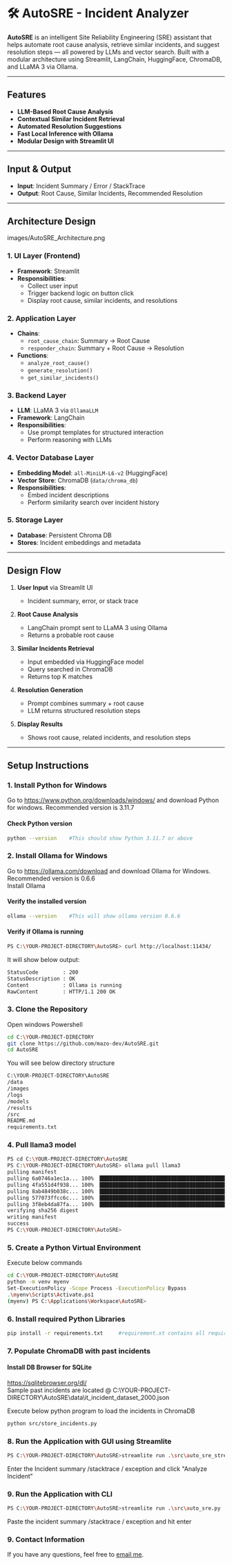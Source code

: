 # 🛠️ AutoSRE - Incident Analyzer

**AutoSRE** is an intelligent Site Reliability Engineering (SRE) assistant that helps automate root cause analysis, retrieve similar incidents, and suggest resolution steps — all powered by LLMs and vector search. Built with a modular architecture using Streamlit, LangChain, HuggingFace, ChromaDB, and LLaMA 3 via Ollama.

---

## Features 

- **LLM-Based Root Cause Analysis**
- **Contextual Similar Incident Retrieval**
- **Automated Resolution Suggestions**
- **Fast Local Inference with Ollama**
- **Modular Design with Streamlit UI**

---

## Input & Output

- **Input**: Incident Summary / Error / StackTrace
- **Output**: Root Cause, Similar Incidents, Recommended Resolution

---

## Architecture Design
images/AutoSRE_Architecture.png
### 1. UI Layer (Frontend)

- **Framework**: Streamlit
- **Responsibilities**:
  - Collect user input
  - Trigger backend logic on button click
  - Display root cause, similar incidents, and resolutions

### 2. Application Layer

- **Chains**:
  - `root_cause_chain`: Summary → Root Cause
  - `responder_chain`: Summary + Root Cause → Resolution
- **Functions**:
  - `analyze_root_cause()`
  - `generate_resolution()`
  - `get_similar_incidents()`

### 3. Backend Layer

- **LLM**: LLaMA 3 via `OllamaLLM`
- **Framework**: LangChain
- **Responsibilities**:
  - Use prompt templates for structured interaction
  - Perform reasoning with LLMs

### 4. Vector Database Layer

- **Embedding Model**: `all-MiniLM-L6-v2` (HuggingFace)
- **Vector Store**: ChromaDB (`data/chroma_db`)
- **Responsibilities**:
  - Embed incident descriptions
  - Perform similarity search over incident history

### 5. Storage Layer

- **Database**: Persistent Chroma DB
- **Stores**: Incident embeddings and metadata

---

## Design Flow

1. **User Input** via Streamlit UI
   - Incident summary, error, or stack trace

2. **Root Cause Analysis**
   - LangChain prompt sent to LLaMA 3 using Ollama
   - Returns a probable root cause

3. **Similar Incidents Retrieval**
   - Input embedded via HuggingFace model
   - Query searched in ChromaDB
   - Returns top K matches

4. **Resolution Generation**
   - Prompt combines summary + root cause
   - LLM returns structured resolution steps

5. **Display Results**
   - Shows root cause, related incidents, and resolution steps

---

## Setup Instructions
### 1. Install Python for Windows   
Go to https://www.python.org/downloads/windows/ and download Python for windows. Recommended version is 3.11.7
#### Check Python version
```bash
python --version    #This should show Python 3.11.7 or above
```

### 2. Install Ollama for Windows  
Go to https://ollama.com/download and download Ollama for Windows. Recommended version is 0.6.6  
Install Ollama
#### Verify the installed version 
```bash
ollama --version    #This will show ollama version 0.6.6
```
#### Verify if Ollama is running 
```bash
PS C:\YOUR-PROJECT-DIRECTORY\AutoSRE> curl http://localhost:11434/  
```
It will show below output:  
```bash
StatusCode        : 200
StatusDescription : OK
Content           : Ollama is running
RawContent        : HTTP/1.1 200 OK
```

### 3. Clone the Repository  
Open windows Powershell  

```bash
cd C:\YOUR-PROJECT-DIRECTORY  
git clone https://github.com/mazo-dev/AutoSRE.git
cd AutoSRE
```
You will see below directory structure  
```bash
C:\YOUR-PROJECT-DIRECTORY\AutoSRE
/data  
/images  
/logs  
/models  
/results  
/src  
README.md  
requirements.txt  
```

### 4. Pull llama3 model
```bash
PS cd C:\YOUR-PROJECT-DIRECTORY\AutoSRE
PS C:\YOUR-PROJECT-DIRECTORY\AutoSRE> ollama pull llama3
pulling manifest
pulling 6a0746a1ec1a... 100% ▕████████████████████████████████████████████████████████▏ 4.7 GB
pulling 4fa551d4f938... 100% ▕████████████████████████████████████████████████████████▏  12 KB
pulling 8ab4849b038c... 100% ▕████████████████████████████████████████████████████████▏  254 B
pulling 577073ffcc6c... 100% ▕████████████████████████████████████████████████████████▏  110 B
pulling 3f8eb4da87fa... 100% ▕████████████████████████████████████████████████████████▏  485 B
verifying sha256 digest
writing manifest
success
PS C:\YOUR-PROJECT-DIRECTORY\AutoSRE>
```
### 5. Create a Python Virtual Environment
Execute below commands
```bash
cd C:\YOUR-PROJECT-DIRECTORY\AutoSRE   
python -m venv myenv  
Set-ExecutionPolicy -Scope Process -ExecutionPolicy Bypass  
.\myenv\Scripts\Activate.ps1
(myenv) PS C:\Applications\Workspace\AutoSRE>
```
### 6. Install required Python Libraries 
```bash
pip install -r requirements.txt     #requirement.xt contains all required python libraries for this project
```

### 7. Populate ChromaDB with past incidents
#### Install DB Browser for SQLite  
https://sqlitebrowser.org/dl/  
Sample past incidents are located @ C:\YOUR-PROJECT-DIRECTORY\AutoSRE\data\it_incident_dataset_2000.json  

Execute below python program to load the incidents in ChromaDB
```bash
python src/store_incidents.py
```
### 8. Run the Application with GUI using Streamlite
```bash
PS C:\YOUR-PROJECT-DIRECTORY\AutoSRE>streamlite run .\src\auto_sre_streamlit.py
```
Enter the Incident summary /stacktrace / exception and click "Analyze Incident"

### 9. Run the Application with CLI
```bash
PS C:\YOUR-PROJECT-DIRECTORY\AutoSRE>streamlite run .\src\auto_sre.py
```
Paste the incident summary /stacktrace / exception and hit enter

### 9. Contact Information
If you have any questions, feel free to [email me](mailto:mazodev@gmail.com).
